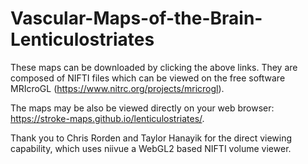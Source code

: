 # Vascular-Maps-of-the-Brain-Lenticulostriates
These maps can be downloaded by clicking the above links. They are composed of NIFTI files which can be viewed on the free software MRIcroGL (https://www.nitrc.org/projects/mricrogl).

The maps may be also be viewed directly on your web browser: https://stroke-maps.github.io/lenticulostriates/.

Thank you to Chris Rorden and Taylor Hanayik for the direct viewing capability, which uses niivue a WebGL2 based NIFTI volume viewer.
